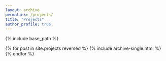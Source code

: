 ```yaml
---
layout: archive
permalink: /projects/
title: "Projects"
author_profile: true
---
```


{% include base_path %}

{% for post in site.projects reversed %}
  {% include archive-single.html %}
{% endfor %}
